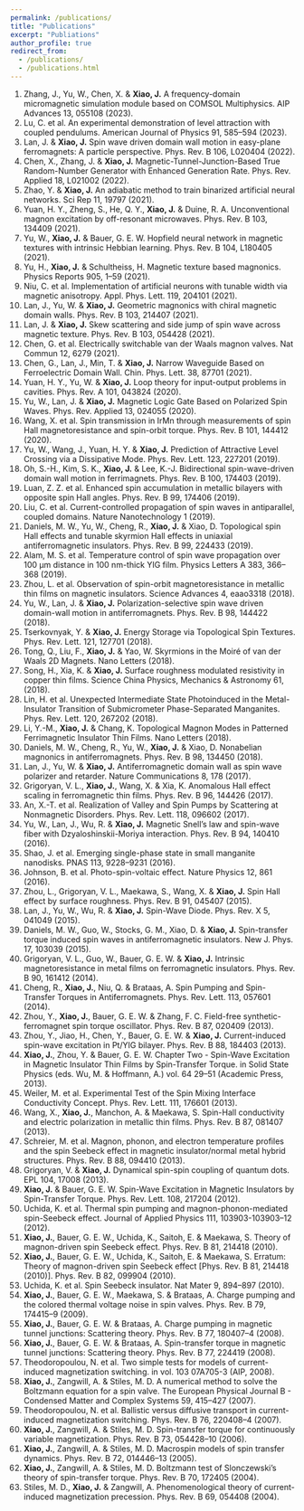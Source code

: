 ```yaml
---
permalink: /publications/
title: "Publications"
excerpt: "Publiations"
author_profile: true
redirect_from: 
  - /publications/
  - /publications.html
---
```


1. Zhang, J., Yu, W., Chen, X. & __Xiao, J.__ A frequency-domain micromagnetic simulation module based on COMSOL Multiphysics. AIP Advances 13, 055108 (2023).
2. Lu, C. et al. An experimental demonstration of level attraction with coupled pendulums. American Journal of Physics 91, 585–594 (2023).
3. Lan, J. & __Xiao, J.__ Spin wave driven domain wall motion in easy-plane ferromagnets: A particle perspective. Phys. Rev. B 106, L020404 (2022).
4. Chen, X., Zhang, J. & __Xiao, J.__ Magnetic-Tunnel-Junction-Based True Random-Number Generator with Enhanced Generation Rate. Phys. Rev. Applied 18, L021002 (2022).
5. Zhao, Y. & __Xiao, J.__ An adiabatic method to train binarized artificial neural networks. Sci Rep 11, 19797 (2021).
6. Yuan, H. Y., Zheng, S., He, Q. Y., __Xiao, J.__ & Duine, R. A. Unconventional magnon excitation by off-resonant microwaves. Phys. Rev. B 103, 134409 (2021).
7. Yu, W., __Xiao, J.__ & Bauer, G. E. W. Hopfield neural network in magnetic textures with intrinsic Hebbian learning. Phys. Rev. B 104, L180405 (2021).
8. Yu, H., __Xiao, J.__ & Schultheiss, H. Magnetic texture based magnonics. Physics Reports 905, 1–59 (2021).
9. Niu, C. et al. Implementation of artificial neurons with tunable width via magnetic anisotropy. Appl. Phys. Lett. 119, 204101 (2021).
10. Lan, J., Yu, W. & __Xiao, J.__ Geometric magnonics with chiral magnetic domain walls. Phys. Rev. B 103, 214407 (2021).
11. Lan, J. & __Xiao, J.__ Skew scattering and side jump of spin wave across magnetic texture. Phys. Rev. B 103, 054428 (2021).
12. Chen, G. et al. Electrically switchable van der Waals magnon valves. Nat Commun 12, 6279 (2021).
13. Chen, G., Lan, J., Min, T. & __Xiao, J.__ Narrow Waveguide Based on Ferroelectric Domain Wall. Chin. Phys. Lett. 38, 87701 (2021).
14. Yuan, H. Y., Yu, W. & __Xiao, J.__ Loop theory for input-output problems in cavities. Phys. Rev. A 101, 043824 (2020).
15. Yu, W., Lan, J. & __Xiao, J.__ Magnetic Logic Gate Based on Polarized Spin Waves. Phys. Rev. Applied 13, 024055 (2020).
16. Wang, X. et al. Spin transmission in IrMn through measurements of spin Hall magnetoresistance and spin-orbit torque. Phys. Rev. B 101, 144412 (2020).
17. Yu, W., Wang, J., Yuan, H. Y. & __Xiao, J.__ Prediction of Attractive Level Crossing via a Dissipative Mode. Phys. Rev. Lett. 123, 227201 (2019).
18. Oh, S.-H., Kim, S. K., __Xiao, J.__ & Lee, K.-J. Bidirectional spin-wave-driven domain wall motion in ferrimagnets. Phys. Rev. B 100, 174403 (2019).
19. Luan, Z. Z. et al. Enhanced spin accumulation in metallic bilayers with opposite spin Hall angles. Phys. Rev. B 99, 174406 (2019).
20. Liu, C. et al. Current-controlled propagation of spin waves in antiparallel, coupled domains. Nature Nanotechnology 1 (2019).
21. Daniels, M. W., Yu, W., Cheng, R., __Xiao, J.__ & Xiao, D. Topological spin Hall effects and tunable skyrmion Hall effects in uniaxial antiferromagnetic insulators. Phys. Rev. B 99, 224433 (2019).
22. Alam, M. S. et al. Temperature control of spin wave propagation over 100 μm distance in 100 nm-thick YIG film. Physics Letters A 383, 366–368 (2019).
23. Zhou, L. et al. Observation of spin-orbit magnetoresistance in metallic thin films on magnetic insulators. Science Advances 4, eaao3318 (2018).
24. Yu, W., Lan, J. & __Xiao, J.__ Polarization-selective spin wave driven domain-wall motion in antiferromagnets. Phys. Rev. B 98, 144422 (2018).
25. Tserkovnyak, Y. & __Xiao, J.__ Energy Storage via Topological Spin Textures. Phys. Rev. Lett. 121, 127701 (2018).
26. Tong, Q., Liu, F., __Xiao, J.__ & Yao, W. Skyrmions in the Moiré of van der Waals 2D Magnets. Nano Letters (2018).
27. Song, H., Xia, K. & __Xiao, J.__ Surface roughness modulated resistivity in copper thin films. Science China Physics, Mechanics & Astronomy 61, (2018).
28. Lin, H. et al. Unexpected Intermediate State Photoinduced in the Metal-Insulator Transition of Submicrometer Phase-Separated Manganites. Phys. Rev. Lett. 120, 267202 (2018).
29. Li, Y.-M., __Xiao, J.__ & Chang, K. Topological Magnon Modes in Patterned Ferrimagnetic Insulator Thin Films. Nano Letters (2018).
30. Daniels, M. W., Cheng, R., Yu, W., __Xiao, J.__ & Xiao, D. Nonabelian magnonics in antiferromagnets. Phys. Rev. B 98, 134450 (2018).
31. Lan, J., Yu, W. & __Xiao, J.__ Antiferromagnetic domain wall as spin wave polarizer and retarder. Nature Communications 8, 178 (2017).
32. Grigoryan, V. L., __Xiao, J.__, Wang, X. & Xia, K. Anomalous Hall effect scaling in ferromagnetic thin films. Phys. Rev. B 96, 144426 (2017).
33. An, X.-T. et al. Realization of Valley and Spin Pumps by Scattering at Nonmagnetic Disorders. Phys. Rev. Lett. 118, 096602 (2017).
34. Yu, W., Lan, J., Wu, R. & __Xiao, J.__ Magnetic Snell’s law and spin-wave fiber with Dzyaloshinskii-Moriya interaction. Phys. Rev. B 94, 140410 (2016).
35. Shao, J. et al. Emerging single-phase state in small manganite nanodisks. PNAS 113, 9228–9231 (2016).
36. Johnson, B. et al. Photo-spin-voltaic effect. Nature Physics 12, 861 (2016).
37. Zhou, L., Grigoryan, V. L., Maekawa, S., Wang, X. & __Xiao, J.__ Spin Hall effect by surface roughness. Phys. Rev. B 91, 045407 (2015).
39. Lan, J., Yu, W., Wu, R. & __Xiao, J.__ Spin-Wave Diode. Phys. Rev. X 5, 041049 (2015).
40. Daniels, M. W., Guo, W., Stocks, G. M., Xiao, D. & __Xiao, J.__ Spin-transfer torque induced spin waves in antiferromagnetic insulators. New J. Phys. 17, 103039 (2015).
42. Grigoryan, V. L., Guo, W., Bauer, G. E. W. & __Xiao, J.__ Intrinsic magnetoresistance in metal films on ferromagnetic insulators. Phys. Rev. B 90, 161412 (2014).
43. Cheng, R., __Xiao, J.__, Niu, Q. & Brataas, A. Spin Pumping and Spin-Transfer Torques in Antiferromagnets. Phys. Rev. Lett. 113, 057601 (2014).
44. Zhou, Y., __Xiao, J.__, Bauer, G. E. W. & Zhang, F. C. Field-free synthetic-ferromagnet spin torque oscillator. Phys. Rev. B 87, 020409 (2013).
45. Zhou, Y., Jiao, H., Chen, Y., Bauer, G. E. W. & __Xiao, J.__ Current-induced spin-wave excitation in Pt/YIG bilayer. Phys. Rev. B 88, 184403 (2013).
46. __Xiao, J.__, Zhou, Y. & Bauer, G. E. W. Chapter Two - Spin-Wave Excitation in Magnetic Insulator Thin Films by Spin-Transfer Torque. in Solid State Physics (eds. Wu, M. & Hoffmann, A.) vol. 64 29–51 (Academic Press, 2013).
47. Weiler, M. et al. Experimental Test of the Spin Mixing Interface Conductivity Concept. Phys. Rev. Lett. 111, 176601 (2013).
48. Wang, X., __Xiao, J.__, Manchon, A. & Maekawa, S. Spin-Hall conductivity and electric polarization in metallic thin films. Phys. Rev. B 87, 081407 (2013).
49. Schreier, M. et al. Magnon, phonon, and electron temperature profiles and the spin Seebeck effect in magnetic insulator/normal metal hybrid structures. Phys. Rev. B 88, 094410 (2013).
50. Grigoryan, V. & __Xiao, J.__ Dynamical spin-spin coupling of quantum dots. EPL 104, 17008 (2013).
51. __Xiao, J.__ & Bauer, G. E. W. Spin-Wave Excitation in Magnetic Insulators by Spin-Transfer Torque. Phys. Rev. Lett. 108, 217204 (2012).
52. Uchida, K. et al. Thermal spin pumping and magnon-phonon-mediated spin-Seebeck effect. Journal of Applied Physics 111, 103903-103903–12 (2012).
53. __Xiao, J.__, Bauer, G. E. W., Uchida, K., Saitoh, E. & Maekawa, S. Theory of magnon-driven spin Seebeck effect. Phys. Rev. B 81, 214418 (2010).
54. __Xiao, J.__, Bauer, G. E. W., Uchida, K., Saitoh, E. & Maekawa, S. Erratum: Theory of magnon-driven spin Seebeck effect [Phys. Rev. B 81, 214418 (2010)]. Phys. Rev. B 82, 099904 (2010).
55. Uchida, K. et al. Spin Seebeck insulator. Nat Mater 9, 894–897 (2010).
56. __Xiao, J.__, Bauer, G. E. W., Maekawa, S. & Brataas, A. Charge pumping and the colored thermal voltage noise in spin valves. Phys. Rev. B 79, 174415–9 (2009).
57. __Xiao, J.__, Bauer, G. E. W. & Brataas, A. Charge pumping in magnetic tunnel junctions: Scattering theory. Phys. Rev. B 77, 180407–4 (2008).
58. __Xiao, J.__, Bauer, G. E. W. & Brataas, A. Spin-transfer torque in magnetic tunnel junctions: Scattering theory. Phys. Rev. B 77, 224419 (2008).
59. Theodoropoulou, N. et al. Two simple tests for models of current-induced magnetization switching. in vol. 103 07A705-3 (AIP, 2008).
60. __Xiao, J.__, Zangwill, A. & Stiles, M. D. A numerical method to solve the Boltzmann equation for a spin valve. The European Physical Journal B - Condensed Matter and Complex Systems 59, 415–427 (2007).
61. Theodoropoulou, N. et al. Ballistic versus diffusive transport in current-induced magnetization switching. Phys. Rev. B 76, 220408–4 (2007).
62. __Xiao, J.__, Zangwill, A. & Stiles, M. D. Spin-transfer torque for continuously variable magnetization. Phys. Rev. B 73, 054428–10 (2006).
63. __Xiao, J.__, Zangwill, A. & Stiles, M. D. Macrospin models of spin transfer dynamics. Phys. Rev. B 72, 014446–13 (2005).
64. __Xiao, J.__, Zangwill, A. & Stiles, M. D. Boltzmann test of Slonczewski’s theory of spin-transfer torque. Phys. Rev. B 70, 172405 (2004).
65. Stiles, M. D., __Xiao, J.__ & Zangwill, A. Phenomenological theory of current-induced magnetization precession. Phys. Rev. B 69, 054408 (2004).


